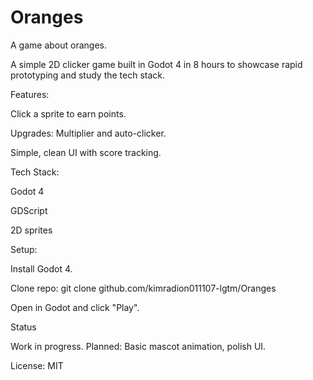 # Oranges
A game about oranges.

A simple 2D clicker game built in Godot 4 in 8 hours to showcase rapid prototyping and study the tech stack.

Features:




  Click a sprite to earn points.



  Upgrades: Multiplier and auto-clicker.



  Simple, clean UI with score tracking.



Tech Stack:



  Godot 4



  GDScript



  2D sprites


Setup:



  Install Godot 4.



  Clone repo: git clone github.com/kimradion011107-lgtm/Oranges



  Open in Godot and click "Play".

Status

Work in progress. Planned: Basic mascot animation, polish UI.

License: MIT
